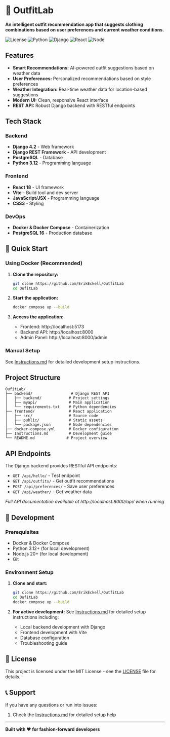 # 👗 OutfitLab

**An intelligent outfit recommendation app that suggests clothing combinations based on user preferences and current weather conditions.**

![License](https://img.shields.io/badge/license-MIT-blue.svg)
![Python](https://img.shields.io/badge/python-3.12-blue.svg)
![Django](https://img.shields.io/badge/django-4.2-green.svg)
![React](https://img.shields.io/badge/react-18.0-61dafb.svg)
![Node](https://img.shields.io/badge/node-20.0-green.svg)

## Features

- **Smart Recommendations:** AI-powered outfit suggestions based on weather data
- **User Preferences:** Personalized recommendations based on style preferences
- **Weather Integration:** Real-time weather data for location-based suggestions
- **Modern UI:** Clean, responsive React interface
- **REST API:** Robust Django backend with RESTful endpoints

## Tech Stack

### Backend
- **Django 4.2** - Web framework
- **Django REST Framework** - API development
- **PostgreSQL** - Database
- **Python 3.12** - Programming language

### Frontend
- **React 18** - UI framework
- **Vite** - Build tool and dev server
- **JavaScript/JSX** - Programming language
- **CSS3** - Styling

### DevOps
- **Docker & Docker Compose** - Containerization
- **PostgreSQL 16** - Production database

## 🚀 Quick Start

### Using Docker (Recommended)

1. **Clone the repository:**
   ```bash
   git clone https://github.com/ErikEckell/OutfitLab
   cd OufitLab
   ```

2. **Start the application:**
   ```bash
   docker compose up --build
   ```

3. **Access the application:**
   - Frontend: http://localhost:5173
   - Backend API: http://localhost:8000
   - Admin Panel: http://localhost:8000/admin

### Manual Setup

See [Instructions.md](Instructions.md) for detailed development setup instructions.

## Project Structure

```
OufitLab/
├── backend/                 # Django REST API
│   ├── backend/            # Project settings
│   ├── myapi/              # Main application
│   └── requirements.txt    # Python dependencies
├── frontend/               # React application
│   ├── src/                # Source code
│   ├── public/             # Static assets
│   └── package.json        # Node dependencies
├── docker-compose.yml      # Docker configuration
├── Instructions.md         # Development guide
└── README.md              # Project overview
```

## API Endpoints

The Django backend provides RESTful API endpoints:

- `GET /api/hello/` - Test endpoint
- `GET /api/outfits/` - Get outfit recommendations
- `POST /api/preferences/` - Save user preferences
- `GET /api/weather/` - Get weather data

*Full API documentation available at http://localhost:8000/api/ when running*

## 🔧 Development

### Prerequisites
- Docker & Docker Compose
- Python 3.12+ (for local development)
- Node.js 20+ (for local development)
- Git

### Environment Setup

1. **Clone and start:**
   ```bash
   git clone https://github.com/ErikEckell/OutfitLab
   cd OufitLab
   docker compose up --build
   ```

2. **For active development:**
   See [Instructions.md](Instructions.md) for detailed setup instructions including:
   - Local backend development with Django
   - Frontend development with Vite
   - Database configuration
   - Troubleshooting guide


## 📄 License

This project is licensed under the MIT License - see the [LICENSE](LICENSE) file for details.

## 📞 Support

If you have any questions or run into issues:

1. Check the [Instructions.md](Instructions.md) for detailed setup help

---

**Built with ❤️ for fashion-forward developers**
